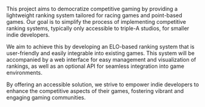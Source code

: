 This project aims to democratize competitive gaming by providing a lightweight ranking system tailored for racing games and point-based games. Our goal is to simplify the process of implementing competitive ranking systems, typically only accessible to triple-A studios, for smaller indie developers.

We aim to achieve this by developing an ELO-based ranking system that is user-friendly and easily integrable into existing games. This system will be accompanied by a web interface for easy management and visualization of rankings, as well as an optional API for seamless integration into game environments.

By offering an accessible solution, we strive to empower indie developers to enhance the competitive aspects of their games, fostering vibrant and engaging gaming communities.
